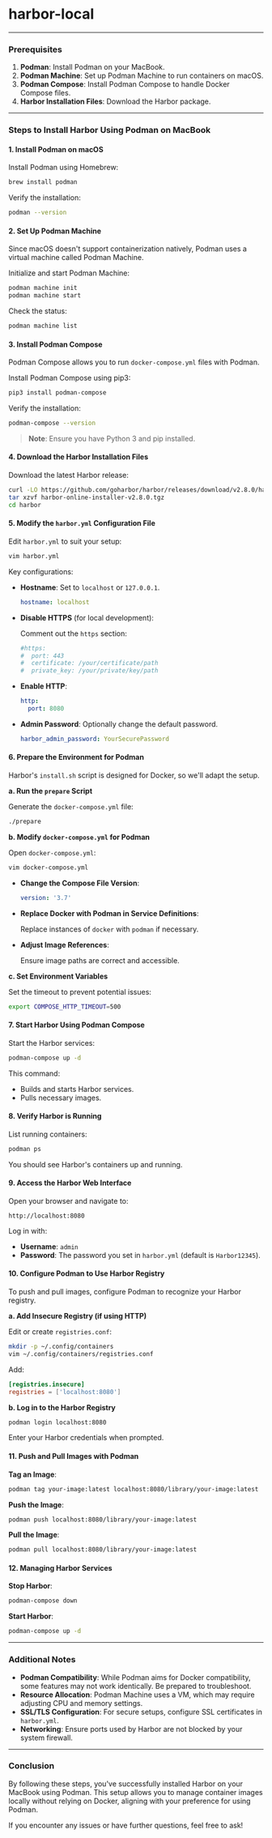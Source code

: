 # harbor-local
---

### **Prerequisites**

1. **Podman**: Install Podman on your MacBook.
2. **Podman Machine**: Set up Podman Machine to run containers on macOS.
3. **Podman Compose**: Install Podman Compose to handle Docker Compose files.
4. **Harbor Installation Files**: Download the Harbor package.

---

### **Steps to Install Harbor Using Podman on MacBook**

#### **1. Install Podman on macOS**

Install Podman using Homebrew:

```bash
brew install podman
```

Verify the installation:

```bash
podman --version
```

#### **2. Set Up Podman Machine**

Since macOS doesn't support containerization natively, Podman uses a virtual machine called Podman Machine.

Initialize and start Podman Machine:

```bash
podman machine init
podman machine start
```

Check the status:

```bash
podman machine list
```

#### **3. Install Podman Compose**

Podman Compose allows you to run `docker-compose.yml` files with Podman.

Install Podman Compose using pip3:

```bash
pip3 install podman-compose
```

Verify the installation:

```bash
podman-compose --version
```

> **Note**: Ensure you have Python 3 and pip installed.

#### **4. Download the Harbor Installation Files**

Download the latest Harbor release:

```bash
curl -LO https://github.com/goharbor/harbor/releases/download/v2.8.0/harbor-online-installer-v2.8.0.tgz
tar xzvf harbor-online-installer-v2.8.0.tgz
cd harbor
```

#### **5. Modify the `harbor.yml` Configuration File**

Edit `harbor.yml` to suit your setup:

```bash
vim harbor.yml
```

Key configurations:

- **Hostname**: Set to `localhost` or `127.0.0.1`.

  ```yaml
  hostname: localhost
  ```

- **Disable HTTPS** (for local development):

  Comment out the `https` section:

  ```yaml
  #https:
  #  port: 443
  #  certificate: /your/certificate/path
  #  private_key: /your/private/key/path
  ```

- **Enable HTTP**:

  ```yaml
  http:
    port: 8080
  ```

- **Admin Password**: Optionally change the default password.

  ```yaml
  harbor_admin_password: YourSecurePassword
  ```

#### **6. Prepare the Environment for Podman**

Harbor's `install.sh` script is designed for Docker, so we'll adapt the setup.

**a. Run the `prepare` Script**

Generate the `docker-compose.yml` file:

```bash
./prepare
```

**b. Modify `docker-compose.yml` for Podman**

Open `docker-compose.yml`:

```bash
vim docker-compose.yml
```

- **Change the Compose File Version**:

  ```yaml
  version: '3.7'
  ```

- **Replace Docker with Podman in Service Definitions**:

  Replace instances of `docker` with `podman` if necessary.

- **Adjust Image References**:

  Ensure image paths are correct and accessible.

**c. Set Environment Variables**

Set the timeout to prevent potential issues:

```bash
export COMPOSE_HTTP_TIMEOUT=500
```

#### **7. Start Harbor Using Podman Compose**

Start the Harbor services:

```bash
podman-compose up -d
```

This command:

- Builds and starts Harbor services.
- Pulls necessary images.

#### **8. Verify Harbor is Running**

List running containers:

```bash
podman ps
```

You should see Harbor's containers up and running.

#### **9. Access the Harbor Web Interface**

Open your browser and navigate to:

```
http://localhost:8080
```

Log in with:

- **Username**: `admin`
- **Password**: The password you set in `harbor.yml` (default is `Harbor12345`).

#### **10. Configure Podman to Use Harbor Registry**

To push and pull images, configure Podman to recognize your Harbor registry.

**a. Add Insecure Registry (if using HTTP)**

Edit or create `registries.conf`:

```bash
mkdir -p ~/.config/containers
vim ~/.config/containers/registries.conf
```

Add:

```toml
[registries.insecure]
registries = ['localhost:8080']
```

**b. Log in to the Harbor Registry**

```bash
podman login localhost:8080
```

Enter your Harbor credentials when prompted.

#### **11. Push and Pull Images with Podman**

**Tag an Image**:

```bash
podman tag your-image:latest localhost:8080/library/your-image:latest
```

**Push the Image**:

```bash
podman push localhost:8080/library/your-image:latest
```

**Pull the Image**:

```bash
podman pull localhost:8080/library/your-image:latest
```

#### **12. Managing Harbor Services**

**Stop Harbor**:

```bash
podman-compose down
```

**Start Harbor**:

```bash
podman-compose up -d
```

---

### **Additional Notes**

- **Podman Compatibility**: While Podman aims for Docker compatibility, some features may not work identically. Be prepared to troubleshoot.
- **Resource Allocation**: Podman Machine uses a VM, which may require adjusting CPU and memory settings.
- **SSL/TLS Configuration**: For secure setups, configure SSL certificates in `harbor.yml`.
- **Networking**: Ensure ports used by Harbor are not blocked by your system firewall.

---

### **Conclusion**

By following these steps, you've successfully installed Harbor on your MacBook using Podman. This setup allows you to manage container images locally without relying on Docker, aligning with your preference for using Podman.

If you encounter any issues or have further questions, feel free to ask!
